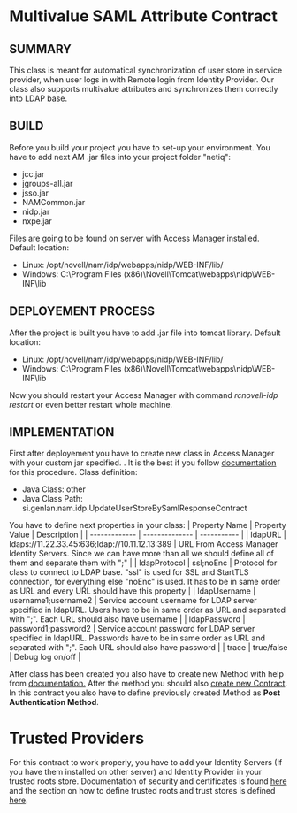 # Multivalue SAML Attribute Contract
## SUMMARY
This class is meant for automatical synchronization of user store in service provider, when user logs in with Remote login from Identity Provider. Our class also supports multivalue attributes
and synchronizes them correctly into LDAP base.

## BUILD
Before you build your project you have to set-up your environment. You have to add next AM .jar files into your project folder "netiq":
 - jcc.jar
 - jgroups-all.jar
 - jsso.jar
 - NAMCommon.jar
 - nidp.jar
 - nxpe.jar
 
Files are going to be found on server with Access Manager installed.
Default location:
 - Linux: /opt/novell/nam/idp/webapps/nidp/WEB-INF/lib/
 - Windows: C:\Program Files (x86)\Novell\Tomcat\webapps\nidp\WEB-INF\lib
 
## DEPLOYEMENT PROCESS
After the project is built you have to add .jar file into tomcat library.
Default location:
 - Linux: /opt/novell/nam/idp/webapps/nidp/WEB-INF/lib/
 - Windows: C:\Program Files (x86)\Novell\Tomcat\webapps\nidp\WEB-INF\lib
  
Now you should restart your Access Manager with command *rcnovell-idp restart* or even better restart whole machine.
  
## IMPLEMENTATION
First after deployement you have to create new class in Access Manager with your custom jar specified. . It is the best if you follow [documentation](https://www.netiq.com/documentation/access-manager-45/admin/data/authclasseslist.html) for this procedure.
Class definition:
 - Java Class: other
 - Java Class Path: si.genlan.nam.idp.UpdateUserStoreBySamlResponseContract
 
You have to define next properties in your class:
| Property Name | Property Value | Description |
| ------------- | -------------- | ----------- |
| ldapURL | ldaps://11.22.33.45:636;ldap://10.11.12.13:389 | URL From Access Manager Identity Servers. Since we can have more than all we should define all of them and separate them with ";" |
| ldapProtocol | ssl;noEnc | Protocol for class to connect to LDAP base. "ssl" is used for SSL and StartTLS connection, for everything else "noEnc" is used. It has to be in same order as URL and every URL should have this property |
| ldapUsername | username1;username2 | Service account username for LDAP server specified in ldapURL. Users have to be in same order as URL and separated with ";". Each URL should also have username |
| ldapPassword | password1;password2 | Service account password for LDAP server specified in ldapURL. Passwords have to be in same order as URL and separated with ";". Each URL should also have password |
| trace | true/false | Debug log on/off |
 
After class has been created you also have to create new Method with help from [documentation.](https://www.netiq.com/documentation/access-manager-45/admin/data/configureauthmethod.html)
After the method you should also [create new Contract](https://www.netiq.com/documentation/access-manager-45/admin/data/localcontract.html). In this contract you also have to define previously created Method as **Post Authentication Method**.

# Trusted Providers
For this contract to work properly, you have to add your Identity Servers (If you have them installed on other server) and Identity Provider in your trusted roots store.
Documentation of security and certificates is found [here](https://www.netiq.com/documentation/access-manager-45/admin/data/b1iv0ad8.html) and the section on how to define trusted roots and trust stores is defined [here](https://www.netiq.com/documentation/access-manager-45/admin/data/trustedroots.html).



